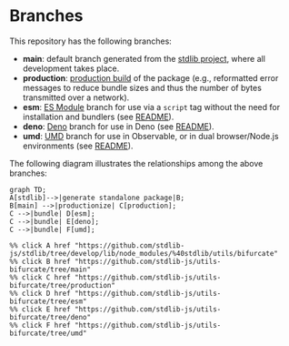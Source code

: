<!--

@license Apache-2.0

Copyright (c) 2022 The Stdlib Authors.

Licensed under the Apache License, Version 2.0 (the "License");
you may not use this file except in compliance with the License.
You may obtain a copy of the License at

    http://www.apache.org/licenses/LICENSE-2.0

Unless required by applicable law or agreed to in writing, software
distributed under the License is distributed on an "AS IS" BASIS,
WITHOUT WARRANTIES OR CONDITIONS OF ANY KIND, either express or implied.
See the License for the specific language governing permissions and
limitations under the License.

-->

# Branches

This repository has the following branches:

-   **main**: default branch generated from the [stdlib project][stdlib-url], where all development takes place.
-   **production**: [production build][production-url] of the package (e.g., reformatted error messages to reduce bundle sizes and thus the number of bytes transmitted over a network).
-   **esm**: [ES Module][esm-url] branch for use via a `script` tag without the need for installation and bundlers (see [README][esm-readme]).
-   **deno**: [Deno][deno-url] branch for use in Deno (see [README][deno-readme]).
-   **umd**: [UMD][umd-url] branch for use in Observable, or in dual browser/Node.js environments (see [README][umd-readme]).

The following diagram illustrates the relationships among the above branches:

```mermaid
graph TD;
A[stdlib]-->|generate standalone package|B;
B[main] -->|productionize| C[production];
C -->|bundle| D[esm];
C -->|bundle| E[deno];
C -->|bundle| F[umd];

%% click A href "https://github.com/stdlib-js/stdlib/tree/develop/lib/node_modules/%40stdlib/utils/bifurcate"
%% click B href "https://github.com/stdlib-js/utils-bifurcate/tree/main"
%% click C href "https://github.com/stdlib-js/utils-bifurcate/tree/production"
%% click D href "https://github.com/stdlib-js/utils-bifurcate/tree/esm"
%% click E href "https://github.com/stdlib-js/utils-bifurcate/tree/deno"
%% click F href "https://github.com/stdlib-js/utils-bifurcate/tree/umd"
```

[stdlib-url]: https://github.com/stdlib-js/stdlib/tree/develop/lib/node_modules/%40stdlib/utils/bifurcate
[production-url]: https://github.com/stdlib-js/utils-bifurcate/tree/production
[deno-url]: https://github.com/stdlib-js/utils-bifurcate/tree/deno
[deno-readme]: https://github.com/stdlib-js/utils-bifurcate/blob/deno/README.md
[umd-url]: https://github.com/stdlib-js/utils-bifurcate/tree/umd
[umd-readme]: https://github.com/stdlib-js/utils-bifurcate/blob/umd/README.md
[esm-url]: https://github.com/stdlib-js/utils-bifurcate/tree/esm
[esm-readme]: https://github.com/stdlib-js/utils-bifurcate/blob/esm/README.md